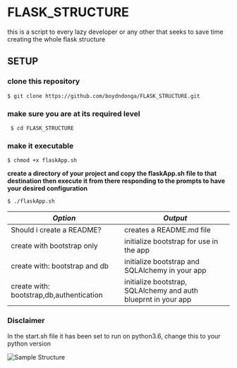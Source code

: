 # FLASK_STRUCTURE
this is a script to every lazy developer or any other that seeks to save time creating the whole flask structure

## SETUP

### clone this repository

``` $ git clone https://github.com/boydndonga/FLASK_STRUCTURE.git ```

### make sure you are at its required level

``` $ cd FLASK_STRUCTURE```

### make it executable

``` $ chmod +x flaskApp.sh ```

**create a directory of your project and copy the flaskApp.sh file to that destination then execute it from there responding to the prompts to have your desired configuration**

``` $ ./flaskApp.sh ```

| *Option* | *Output* 
--- | --- 
Should i create a README? | creates a README.md file
create with bootstrap only | initialize bootstrap for use in the app
create with: bootstrap and db | initialize bootstrap and SQLAlchemy in your app
create with: bootstrap,db,authentication | initialize bootstrap, SQLAlchemy and auth blueprnt in your app

### Disclaimer
In the start.sh file it has been set to run on python3.6, change this to your python version

![Sample Structure](flaskStructure.png)